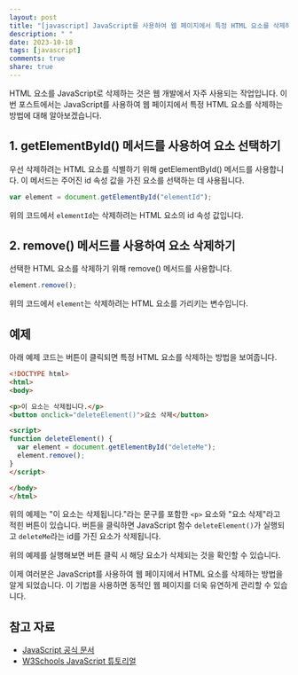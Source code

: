 ```yaml
---
layout: post
title: "[javascript] JavaScript를 사용하여 웹 페이지에서 특정 HTML 요소를 삭제하는 방법"
description: " "
date: 2023-10-18
tags: [javascript]
comments: true
share: true
---
```


HTML 요소를 JavaScript로 삭제하는 것은 웹 개발에서 자주 사용되는 작업입니다. 이번 포스트에서는 JavaScript를 사용하여 웹 페이지에서 특정 HTML 요소를 삭제하는 방법에 대해 알아보겠습니다.

## 1. getElementById() 메서드를 사용하여 요소 선택하기

우선 삭제하려는 HTML 요소를 식별하기 위해 getElementById() 메서드를 사용합니다. 이 메서드는 주어진 id 속성 값을 가진 요소를 선택하는 데 사용됩니다.

```javascript
var element = document.getElementById("elementId");
```

위의 코드에서 `elementId`는 삭제하려는 HTML 요소의 id 속성 값입니다.

## 2. remove() 메서드를 사용하여 요소 삭제하기

선택한 HTML 요소를 삭제하기 위해 remove() 메서드를 사용합니다.

```javascript
element.remove();
```

위의 코드에서 `element`는 삭제하려는 HTML 요소를 가리키는 변수입니다.

## 예제

아래 예제 코드는 버튼이 클릭되면 특정 HTML 요소를 삭제하는 방법을 보여줍니다.

```html
<!DOCTYPE html>
<html>
<body>

<p>이 요소는 삭제됩니다.</p>
<button onclick="deleteElement()">요소 삭제</button>

<script>
function deleteElement() {
  var element = document.getElementById("deleteMe");
  element.remove();
}
</script>

</body>
</html>
```

위의 예제는 "이 요소는 삭제됩니다."라는 문구를 포함한 `<p>` 요소와 "요소 삭제"라고 적힌 버튼이 있습니다. 버튼을 클릭하면 JavaScript 함수 `deleteElement()`가 실행되고 `deleteMe`라는 id를 가진 요소가 삭제됩니다.

위의 예제를 실행해보면 버튼 클릭 시 해당 요소가 삭제되는 것을 확인할 수 있습니다.

이제 여러분은 JavaScript를 사용하여 웹 페이지에서 HTML 요소를 삭제하는 방법을 알게 되었습니다. 이 기법을 사용하면 동적인 웹 페이지를 더욱 유연하게 관리할 수 있습니다.

## 참고 자료
- [JavaScript 공식 문서](https://developer.mozilla.org/ko/docs/Web/JavaScript)
- [W3Schools JavaScript 튜토리얼](https://www.w3schools.com/js/)